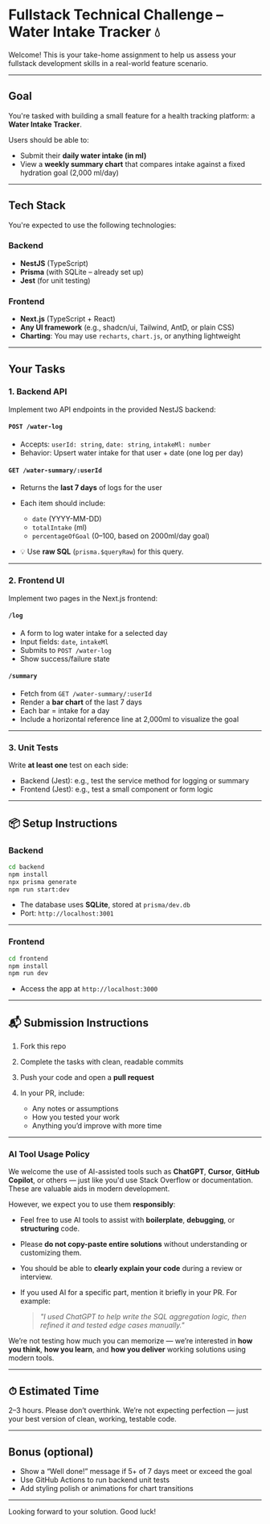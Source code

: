 # Fullstack Technical Challenge – Water Intake Tracker 💧

Welcome! This is your take-home assignment to help us assess your fullstack development skills in a real-world feature scenario.

---

## Goal

You're tasked with building a small feature for a health tracking platform: a **Water Intake Tracker**.

Users should be able to:

- Submit their **daily water intake (in ml)**
- View a **weekly summary chart** that compares intake against a fixed hydration goal (2,000 ml/day)

---

## Tech Stack

You're expected to use the following technologies:

### Backend
- **NestJS** (TypeScript)
- **Prisma** (with SQLite – already set up)
- **Jest** (for unit testing)

### Frontend
- **Next.js** (TypeScript + React)
- **Any UI framework** (e.g., shadcn/ui, Tailwind, AntD, or plain CSS)
- **Charting**: You may use `recharts`, `chart.js`, or anything lightweight

---

## Your Tasks

### 1. **Backend API**

Implement two API endpoints in the provided NestJS backend:

#### `POST /water-log`
- Accepts: `userId: string`, `date: string`, `intakeMl: number`
- Behavior: Upsert water intake for that user + date (one log per day)

#### `GET /water-summary/:userId`
- Returns the **last 7 days** of logs for the user
- Each item should include:
  - `date` (YYYY-MM-DD)
  - `totalIntake` (ml)
  - `percentageOfGoal` (0–100, based on 2000ml/day goal)

- 💡 Use **raw SQL** (`prisma.$queryRaw`) for this query.

---

### 2. **Frontend UI**

Implement two pages in the Next.js frontend:

#### `/log`
- A form to log water intake for a selected day
- Input fields: `date`, `intakeMl`
- Submits to `POST /water-log`
- Show success/failure state

#### `/summary`
- Fetch from `GET /water-summary/:userId`
- Render a **bar chart** of the last 7 days
- Each bar = intake for a day
- Include a horizontal reference line at 2,000ml to visualize the goal

---

### 3. **Unit Tests**

Write **at least one** test on each side:

- Backend (Jest): e.g., test the service method for logging or summary
- Frontend (Jest): e.g., test a small component or form logic

---

## 📦 Setup Instructions

### Backend

```bash
cd backend
npm install
npx prisma generate
npm run start:dev
````

* The database uses **SQLite**, stored at `prisma/dev.db`
* Port: `http://localhost:3001`

---

### Frontend

```bash
cd frontend
npm install
npm run dev
```

* Access the app at `http://localhost:3000`

---

## 📬 Submission Instructions

1. Fork this repo
2. Complete the tasks with clean, readable commits
3. Push your code and open a **pull request**
4. In your PR, include:

   * Any notes or assumptions
   * How you tested your work
   * Anything you’d improve with more time

---

### AI Tool Usage Policy

We welcome the use of AI-assisted tools such as **ChatGPT**, **Cursor**, **GitHub Copilot**, or others — just like you'd use Stack Overflow or documentation. These are valuable aids in modern development.

However, we expect you to use them **responsibly**:

* Feel free to use AI tools to assist with **boilerplate**, **debugging**, or **structuring** code.
* Please **do not copy-paste entire solutions** without understanding or customizing them.
* You should be able to **clearly explain your code** during a review or interview.
* If you used AI for a specific part, mention it briefly in your PR. For example:

  > *"I used ChatGPT to help write the SQL aggregation logic, then refined it and tested edge cases manually."*

We’re not testing how much you can memorize — we’re interested in **how you think**, **how you learn**, and **how you deliver** working solutions using modern tools.

---


## ⏱ Estimated Time

2–3 hours. Please don’t overthink. We’re not expecting perfection — just your best version of clean, working, testable code.

---

## Bonus (optional)

* Show a “Well done!” message if 5+ of 7 days meet or exceed the goal
* Use GitHub Actions to run backend unit tests
* Add styling polish or animations for chart transitions

---

Looking forward to your solution. Good luck!
